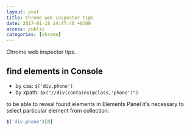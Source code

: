 ```yaml
---
layout: post
title: Chrome web inspector tips
date: 2017-01-18 14:47:40 +0300
access: public
categories: [chrome]
---
```


Chrome web inspector tips.

<!-- more -->

## find elements in Console

- by css: `$('div.phone')`
- by xpath: `$x("//div[contains(@class,'phone')")`

to be able to reveal found elements in Elements Panel
it's necessary to select particular element from collection:

```javascript
$('div.phone')[0]
```
